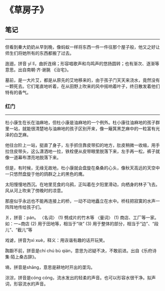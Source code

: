 # 《草房子》

## 笔记

---
但看到秦大奶奶从早到晚，像蚂蚁一样将东西一件一件往那个屋子般，他又之好让师生们将她所有的东西都搬了过去。

迤逦，拼音 yǐ lǐ，曲折连绵；形容唱歌声和鸟鸣声的悠扬圆转；也有渐次、逐渐等意思。出自南朝·齐·谢朓 《治宅》。

墓前，是一大片艾，都是从原先的艾地移来的，由于孩子门天天来浇水，竟然没有一颗死去。它们笔直地听着，在从田野上吹来的风中摇响着叶子，终日散发着他们特有的香气。

### 红门

---
杜小康生在长在油麻地，但杜小康是油麻地的一个例外。杜小康往油麻地的孩子群里一站，就能很清楚地与油麻地的孩子区别开来，像一簸箕黑芝麻中的一粒富有光泽的白芝麻。

他往台阶上一站，挺直了身子，左手抓住靠皮带扣的地方，肚皮稍微一收缩，用手拉住皮带头，这么潇洒地一拉，铁栓便从皮带眼里脱落下来，左手再一松，裤子就像一道幕布漂亮地脱落下来。

但是，有时候，无缘无故地，杜小康就会盘旋在桑桑的心头，像秋天高远的天空中一只悠然盘旋于他的鸽群之上的黑色的鹰。

太阳慢慢地西沉。在地里觅食的乌鸦，正叫着在夕阳里滑动，向栖身的林子飞去。风从河上吹来了傍晚时的凉意。

那座似乎永远也不能再连接上的桥，一动不动地矗立在水中。桥柱把寂寞的水声一阵阵地传给孩子们。

爿，拼音：pán。
〈名词〉
(1) 劈成片的竹木等
〈量词〉
(1) 商店、工厂等一家。如：一~商店
(2) 用于田地等，相当于“块”
(3) 用于整体的部分，相当于“边”、“段儿”、“截儿”等

戏谑，拼音为xì xuè，释义：用诙谐有趣的话开玩笑。

踟蹰不前，拼音是chí chú bù qián，意思为迟疑不决，不敢前进。出自《乐府诗集·陌上桑古辞》。

墒，拼音是shāng，意思是耕地时开出的垄沟。

淙淙，拼音是cóng cóng，流水发出的轻柔的声音。也可以形容水很干净。拟声词，形容流水的声音。